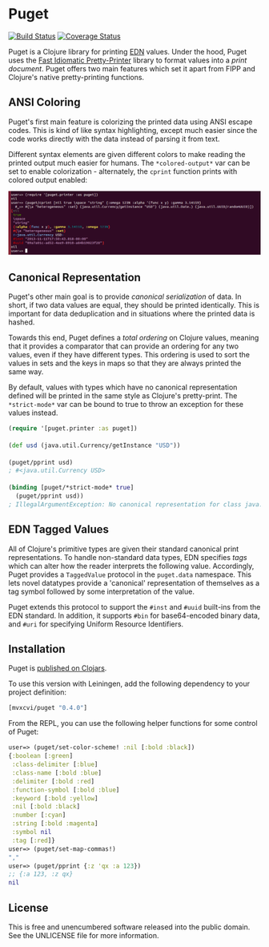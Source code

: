 Puget
=====

[![Build Status](https://travis-ci.org/greglook/puget.svg?branch=develop)](https://travis-ci.org/greglook/puget)
[![Coverage Status](https://coveralls.io/repos/greglook/puget/badge.png?branch=develop)](https://coveralls.io/r/greglook/puget?branch=develop)

Puget is a Clojure library for printing [EDN](https://github.com/edn-format/edn)
values. Under the hood, Puget uses the
[Fast Idiomatic Pretty-Printer](https://github.com/brandonbloom/fipp) library to
format values into a _print document_. Puget offers two main features which set
it apart from FIPP and Clojure's native pretty-printing functions.

## ANSI Coloring

Puget's first main feature is colorizing the printed data using ANSI escape
codes. This is kind of like syntax highlighting, except much easier since the
code works directly with the data instead of parsing it from text.

Different syntax elements are given different colors to make reading the
printed output much easier for humans. The `*colored-output*` var can be set to
enable colorization - alternately, the `cprint` function prints with colored
output enabled:

![colorization example](screenshot.png)

## Canonical Representation

Puget's other main goal is to provide _canonical serialization_ of data. In
short, if two data values are equal, they should be printed identically. This is
important for data deduplication and in situations where the printed data is
hashed.

Towards this end, Puget defines a _total ordering_ on Clojure values, meaning
that it provides a comparator that can provide an ordering for any two values,
even if they have different types. This ordering is used to sort the values in
sets and the keys in maps so that they are always printed the same way.

By default, values with types which have no canonical representation defined
will be printed in the same style as Clojure's pretty-print. The `*strict-mode*`
var can be bound to true to throw an exception for these values instead.

```clojure
(require '[puget.printer :as puget])

(def usd (java.util.Currency/getInstance "USD"))

(puget/pprint usd)
; #<java.util.Currency USD>

(binding [puget/*strict-mode* true]
  (puget/pprint usd))
; IllegalArgumentException: No canonical representation for class java.util.Currency: USD
```

## EDN Tagged Values

All of Clojure's primitive types are given their standard canonical print
representations. To handle non-standard data types, EDN specifies _tags_ which
can alter how the reader interprets the following value. Accordingly, Puget
provides a `TaggedValue` protocol in the `puget.data` namespace. This lets novel
datatypes provide a 'canonical' representation of themselves as a tag symbol
followed by some interpretation of the value.

Puget extends this protocol to support the `#inst` and `#uuid` built-ins from
the EDN standard. In addition, it supports `#bin` for base64-encoded binary
data, and `#uri` for specifying Uniform Resource Identifiers.

## Installation

Puget is [published on Clojars](https://clojars.org/mvxcvi/puget).

To use this version with Leiningen, add the following dependency to your project
definition:

```clojure
[mvxcvi/puget "0.4.0"]
```

From the REPL, you can use the following helper functions for some control of
Puget:

```clojure
user=> (puget/set-color-scheme! :nil [:bold :black])
{:boolean [:green]
 :class-delimiter [:blue]
 :class-name [:bold :blue]
 :delimiter [:bold :red]
 :function-symbol [:bold :blue]
 :keyword [:bold :yellow]
 :nil [:bold :black]
 :number [:cyan]
 :string [:bold :magenta]
 :symbol nil
 :tag [:red]}
user=> (puget/set-map-commas!)
","
user=> (puget/pprint {:z 'qx :a 123})
;; {:a 123, :z qx}
nil
```

## License

This is free and unencumbered software released into the public domain.
See the UNLICENSE file for more information.

